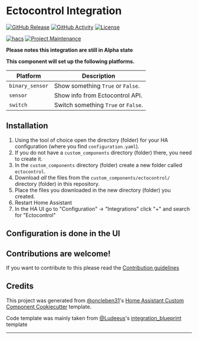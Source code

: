 # Ectocontrol Integration

[![GitHub Release][releases-shield]][releases]
[![GitHub Activity][commits-shield]][commits]
[![License][license-shield]](LICENSE)

[![hacs][hacsbadge]][hacs]
[![Project Maintenance][maintenance-shield]][user_profile]

**Please notes this integration are still in Alpha state**

**This component will set up the following platforms.**

| Platform        | Description                                                               |
| --------------- | ------------------------------------------------------------------------- |
| `binary_sensor` | Show something `True` or `False`.                                         |
| `sensor`        | Show info from Ectocontrol API. |
| `switch`        | Switch something `True` or `False`.                                       |


## Installation

1. Using the tool of choice open the directory (folder) for your HA configuration (where you find `configuration.yaml`).
2. If you do not have a `custom_components` directory (folder) there, you need to create it.
3. In the `custom_components` directory (folder) create a new folder called `ectocontrol`.
4. Download _all_ the files from the `custom_components/ectocontrol/` directory (folder) in this repository.
5. Place the files you downloaded in the new directory (folder) you created.
6. Restart Home Assistant
7. In the HA UI go to "Configuration" -> "Integrations" click "+" and search for "Ectocontrol"

## Configuration is done in the UI

<!---->

## Contributions are welcome!

If you want to contribute to this please read the [Contribution guidelines](CONTRIBUTING.md)

## Credits

This project was generated from [@oncleben31](https://github.com/oncleben31)'s [Home Assistant Custom Component Cookiecutter](https://github.com/oncleben31/cookiecutter-homeassistant-custom-component) template.

Code template was mainly taken from [@Ludeeus](https://github.com/ludeeus)'s [integration_blueprint][integration_blueprint] template

---

[integration_blueprint]: https://github.com/custom-components/integration_blueprint
[commits-shield]: https://img.shields.io/github/commit-activity/y/bulanovk/ha_test_component.svg?style=for-the-badge
[commits]: https://github.com/bulanovk/ha_test_component/commits/main
[hacs]: https://hacs.xyz
[hacsbadge]: https://img.shields.io/badge/HACS-Custom-orange.svg?style=for-the-badge
[license-shield]: https://img.shields.io/github/license/bulanovk/ha_test_component.svg?style=for-the-badge
[maintenance-shield]: https://img.shields.io/badge/maintainer-%40bulanovk-blue.svg?style=for-the-badge
[releases-shield]: https://img.shields.io/github/release/bulanovk/ha_test_component.svg?style=for-the-badge
[releases]: https://github.com/bulanovk/ha_test_component/releases
[user_profile]: https://github.com/bulanovk

